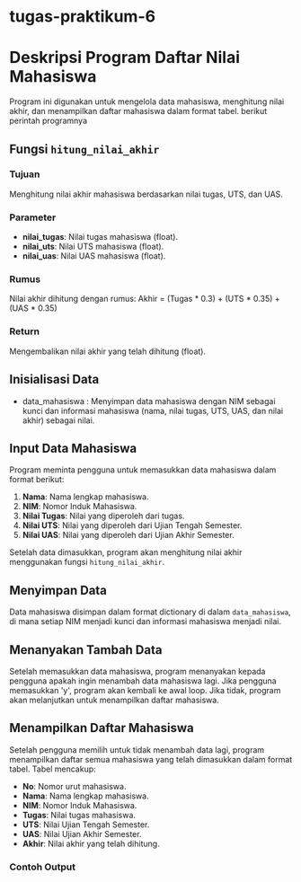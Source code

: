 # tugas-praktikum-6
# Deskripsi Program Daftar Nilai Mahasiswa

Program ini digunakan untuk mengelola data mahasiswa, menghitung nilai akhir, dan menampilkan daftar mahasiswa dalam format tabel. berikut perintah programnya

## Fungsi `hitung_nilai_akhir`

### Tujuan
Menghitung nilai akhir mahasiswa berdasarkan nilai tugas, UTS, dan UAS.

### Parameter
- **nilai_tugas**: Nilai tugas mahasiswa (float).
- **nilai_uts**: Nilai UTS mahasiswa (float).
- **nilai_uas**: Nilai UAS mahasiswa (float).

### Rumus
Nilai akhir dihitung dengan rumus:
Akhir = (Tugas * 0.3) + (UTS * 0.35) + (UAS * 0.35)

### Return
Mengembalikan nilai akhir yang telah dihitung (float).

## Inisialisasi Data

- data_mahasiswa : Menyimpan data mahasiswa dengan NIM sebagai kunci dan informasi mahasiswa (nama, nilai tugas, UTS, UAS, dan nilai akhir) sebagai nilai.

## Input Data Mahasiswa

Program meminta pengguna untuk memasukkan data mahasiswa dalam format berikut:
1. **Nama**: Nama lengkap mahasiswa.
2. **NIM**: Nomor Induk Mahasiswa.
3. **Nilai Tugas**: Nilai yang diperoleh dari tugas.
4. **Nilai UTS**: Nilai yang diperoleh dari Ujian Tengah Semester.
5. **Nilai UAS**: Nilai yang diperoleh dari Ujian Akhir Semester.

Setelah data dimasukkan, program akan menghitung nilai akhir menggunakan fungsi `hitung_nilai_akhir`.

## Menyimpan Data

Data mahasiswa disimpan dalam format dictionary di dalam `data_mahasiswa`, di mana setiap NIM menjadi kunci dan informasi mahasiswa menjadi nilai.

## Menanyakan Tambah Data

Setelah memasukkan data mahasiswa, program menanyakan kepada pengguna apakah ingin menambah data mahasiswa lagi. Jika pengguna memasukkan 'y', program akan kembali ke awal loop. Jika tidak, program akan melanjutkan untuk menampilkan daftar mahasiswa.

## Menampilkan Daftar Mahasiswa

Setelah pengguna memilih untuk tidak menambah data lagi, program menampilkan daftar semua mahasiswa yang telah dimasukkan dalam format tabel. Tabel mencakup:
- **No**: Nomor urut mahasiswa.
- **Nama**: Nama lengkap mahasiswa.
- **NIM**: Nomor Induk Mahasiswa.
- **Tugas**: Nilai tugas mahasiswa.
- **UTS**: Nilai Ujian Tengah Semester.
- **UAS**: Nilai Ujian Akhir Semester.
- **Akhir**: Nilai akhir yang telah dihitung.

### Contoh Output
